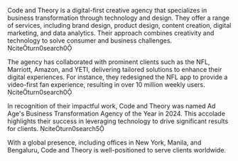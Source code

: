 Code and Theory is a digital-first creative agency that specializes in business transformation through technology and design. They offer a range of services, including brand design, product design, content creation, digital marketing, and data analytics. Their approach combines creativity and technology to solve consumer and business challenges. citeturn0search0

The agency has collaborated with prominent clients such as the NFL, Marriott, Amazon, and YETI, delivering tailored solutions to enhance their digital experiences. For instance, they redesigned the NFL app to provide a video-first fan experience, resulting in over 10 million weekly users. citeturn0search0

In recognition of their impactful work, Code and Theory was named Ad Age's Business Transformation Agency of the Year in 2024. This accolade highlights their success in leveraging technology to drive significant results for clients. citeturn0search5

With a global presence, including offices in New York, Manila, and Bengaluru, Code and Theory is well-positioned to serve clients worldwide.